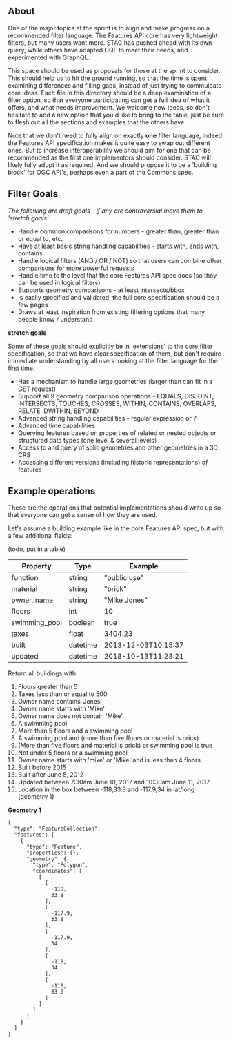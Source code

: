 ## About

One of the major topics at the sprint is to align and make progress on a recommended filter language. The Features API core
has very lightweight filters, but many users want more. STAC has pushed ahead with its own query, while others have adapted
CQL to meet their needs, and experimented with GraphQL.

This space should be used as proposals for those at the sprint to consider. This should help us to hit the ground running, so
that the time is spent examining differences and filling gaps, instead of just trying to commuicate core ideas. Each file
in this directory should be a deep examination of a filter option, so that everyone participating can get a full idea of what
it offers, and what needs improvement. We welcome new ideas, so don't hesitate to add a new option that you'd like to bring to
the table, just be sure to flesh out all the sections and examples that the others have.

Note that we don't need to fully align on exactly **one** filter language, indeed the Features API specification makes it 
quite easy to swap out different ones. But to increase interoperability we should aim for one that can be recommended as the
first one implementors should consider. STAC will likely fully adopt it as required. And we should propose it to be a
'building block' for OGC API's, perhaps even a part of the Commons spec.

## Filter Goals

*The following are draft goals - if any are controversial move them to 'stretch goals'*

* Handle common comparisons for numbers - greater than, greater than or equal to, etc.
* Have at least basic string handling capabilities - starts with, ends with, contains
* Handle logical filters (AND / OR / NOT) so that users can combine other comparisons for more powerful requests
* Handle time to the level that the core Features API spec does (so they can be used in logical filters)
* Supports geometry comparisons - at least intersects/bbox
* Is easily specified and validated, the full core specification should be a few pages
* Draws at least inspiration from existing filtering options that many people know / understand


**stretch goals**

Some of these goals should explicitly be in 'extensions' to the core filter specification, so that we have clear specification
of them, but don't require immediate understanding by all users looking at the filter language for the first time.

* Has a mechanism to handle large geometries (larger than can fit in a GET request)
* Support all 9 geometry comparison operations - EQUALS, DISJOINT, INTERSECTS, TOUCHES, CROSSES, WITHIN, CONTAINS, OVERLAPS, RELATE, DWITHIN, BEYOND
* Advanced string handling capabilities - regular expression or ? 
* Advanced time capabilities
* Querying features based on properties of related or nested objects or structured data types (one level & several levels)
* Access to and query of solid geometries and other geometries in a 3D CRS
* Accessing different versions (including historic representations) of features


## Example operations

These are the operations that potential implementations should write up so that everyone can get a sense of how they are used.

Let's assume a building example like in the core Features API spec, but with a few additional fields:

(todo, put in a table)

| Property  | Type | Example|
|-----------|------|---------|
| function | string | "public use" |
| material | string | "brick" |
| owner_name | string | "Mike Jones" |
| floors   | int | 10 |
| swimming_pool | boolean | true |
| taxes    | float | 3404.23 |
| built  | datetime |  2013-12-03T10:15:37 |
| updated | datetime | 2018-10-13T11:23:21 |

Return all buildings with:

1. Floors greater than 5
2. Taxes less than or equal to 500
3. Owner name contains 'Jones'
4. Owner name starts with 'Mike'
5. Owner name does not contain 'Mike'
6. A swimming pool
7. More than 5 floors and a swimming pool
8. A swimming pool and (more than five floors or material is brick)
9. (More than five floors and material is brick) or swimming pool is true
10. Not under 5 floors or a swimming pool
11. Owner name starts with 'mike' or 'Mike' and is less than 4 floors
12. Built before 2015
13. Built after June 5, 2012
14. Updated between 7:30am June 10, 2017 and 10:30am June 11, 2017
15. Location in the box between -118,33.8 and -117.9,34 in lat/long (geometry 1)



**Geometry 1**
```
{
  "type": "FeatureCollection",
  "features": [
    {
      "type": "Feature",
      "properties": {},
      "geometry": {
        "type": "Polygon",
        "coordinates": [
          [
            [
              -118,
              33.8
            ],
            [
              -117.9,
              33.8
            ],
            [
              -117.9,
              34
            ],
            [
              -118,
              34
            ],
            [
              -118,
              33.8
            ]
          ]
        ]
      }
    }
  ]
}
```

